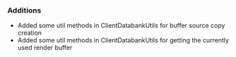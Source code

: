 ### Additions
- Added some util methods in ClientDatabankUtils for buffer source copy creation
- Added some util methods in ClientDatabankUtils for getting the currently used render buffer